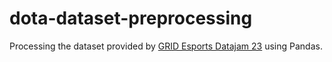 # dota-dataset-preprocessing

Processing the dataset provided by [GRID Esports Datajam 23](https://grid-esports-datajam23.devpost.com/?ref_feature=challenge&ref_medium=your-open-hackathons&ref_content=Submissions+open) using Pandas. 
